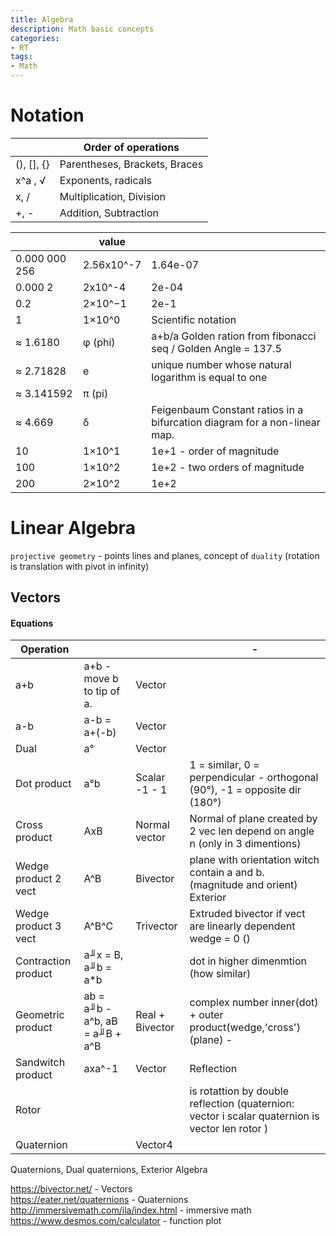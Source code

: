 ```yaml
---
title: Algebra
description: Math basic concepts
categories:
- RT
tags:
- Math
---
```



# Notation

|  |Order of operations|
|--- | --- |
|(), [], {} | Parentheses, Brackets, Braces
|x^a , √ | Exponents, radicals
|x, / | Multiplication, Division
|+, - | Addition, Subtraction


| |value| |
|--- | --- | --- |
|0.000 000 256  | 2.56x10^-7 | 1.64e-07
|0.000 2 | 2x10^-4 | 2e-04
|0.2	|2×10^−1| 2e-1
|1	|1×10^0|  Scientific notation
≈ 1.6180 |φ (phi)   | a+b/a Golden ration from fibonacci seq / Golden Angle = 137.5  
| ≈ 2.71828 |e | unique number whose natural logarithm is equal to one   
| ≈ 3.141592 | π (pi)  |  
 | ≈ 4.669 |δ| Feigenbaum Constant ratios in a bifurcation diagram for a non-linear map.
|10 | 1×10^1 | 1e+1 - order of magnitude
|100 | 1×10^2 | 1e+2  - two orders of magnitude
|200 | 2×10^2 | 1e+2










# Linear Algebra
`projective geometry` - points lines and planes, concept of `duality`  (rotation is translation with pivot in infinity)




## Vectors

#### Equations
| Operation |||- |
|- | - | - |- |
|a+b| a+b - move b to tip of a. | Vector
|a-b |  a-b = a+(-b) | Vector
|Dual |a° | Vector
|Dot product |  a°b | Scalar  -1 - 1| 1 = similar, 0 = perpendicular - orthogonal (90°), -1 = opposite dir (180°)
|Cross product | AxB  |Normal vector | Normal of plane created by 2 vec len depend on angle n  (only in 3 dimentions)
|Wedge product 2 vect | A^B | Bivector | plane with orientation witch contain a and b. (magnitude and orient) Exterior |product > (similar to cross)   
|Wedge product 3 vect | A^B^C   | Trivector | Extruded bivector if vect are linearly dependent wedge = 0 ()
|Contraction product| a╜x = B,   a╜b = a*b | |dot in higher dimenmtion (how similar)
|Geometric product | ab = a╜b - a^b, aB = a╜B + a^B  | Real + Bivector| complex number inner(dot) + outer product(wedge,'cross') (plane) -
|Sandwitch product | axa^-1 |  Vector | Reflection
|Rotor | | | is rotattion by double reflection  (quaternion: vector i scalar  quaternion is vector len rotor )
|Quaternion | | Vector4 |

Quaternions, Dual quaternions, Exterior Algebra




https://bivector.net/ - Vectors  
https://eater.net/quaternions - Quaternions    
http://immersivemath.com/ila/index.html  - immersive math        
https://www.desmos.com/calculator - function plot  
